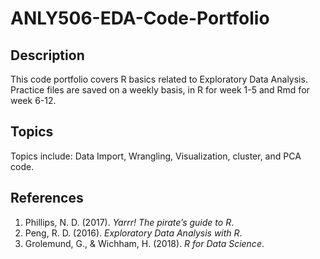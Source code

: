# ANLY506-EDA-Code-Portfolio
## Description
This code portfolio covers R basics related to Exploratory Data Analysis. Practice files are saved on a weekly basis, in R for week 1-5 and Rmd for week 6-12.

## Topics
Topics include: Data Import, Wrangling, Visualization, cluster, and PCA code.

## References
1. Phillips, N. D. (2017). *Yarrr! The pirate’s guide to R*.
2. Peng, R. D. (2016). *Exploratory Data Analysis with R*. 
3. Grolemund, G., & Wichham, H. (2018). *R for Data Science*.
